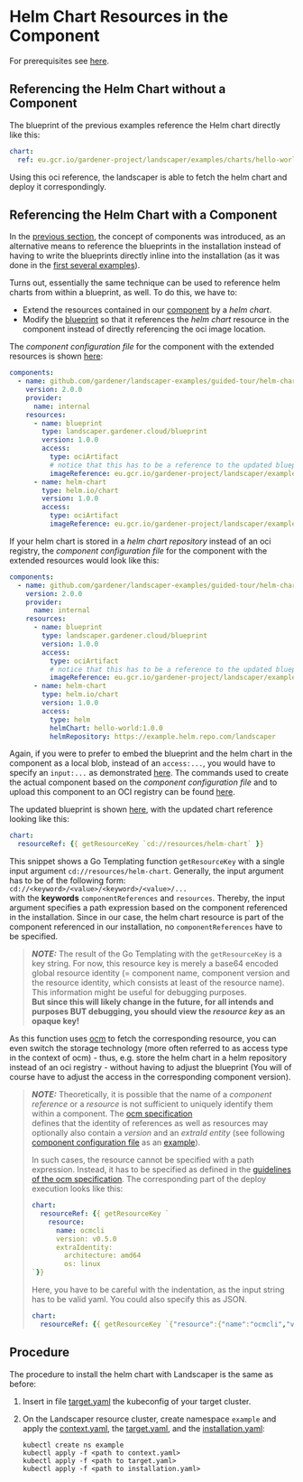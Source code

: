 # Helm Chart Resources in the Component

For prerequisites see [here](../../README.md#prerequisites-and-basic-definitions).

## Referencing the Helm Chart without a Component
The blueprint of the previous examples reference the Helm chart directly like this:

```yaml
chart:
  ref: eu.gcr.io/gardener-project/landscaper/examples/charts/hello-world:1.0.0
```

Using this oci reference, the landscaper is able to fetch the helm chart and deploy it correspondingly.

## Referencing the Helm Chart with a Component

In the [previous section](../external-blueprint/README.md), the concept of components was introduced, as an alternative
means to reference the blueprints in the installation instead of having to write the blueprints directly inline into the
installation (as it was done in the [first several examples](../../hello-world/installation/installation.yaml)). 

Turns out, essentially the same technique can be used to reference helm charts from within a blueprint, as well. To do
this, we have to:
- Extend the resources contained in our [component](../external-blueprint/config-files/components.yaml) by a *helm 
chart*. 
- Modify the [blueprint](../external-blueprint/blueprint/blueprint.yaml) so that it references the *helm chart* resource in the component 
instead of directly referencing the oci image location.

The *component configuration file* for the component with the extended resources is shown [here](./config-files/components.yaml):

```yaml
components:
  - name: github.com/gardener/landscaper-examples/guided-tour/helm-chart-resource
    version: 2.0.0
    provider:
      name: internal
    resources:
      - name: blueprint
        type: landscaper.gardener.cloud/blueprint
        version: 1.0.0
        access:
          type: ociArtifact
          # notice that this has to be a reference to the updated blueprint
          imageReference: eu.gcr.io/gardener-project/landscaper/examples/blueprints/guided-tour/helm-chart-resource:1.0.0
      - name: helm-chart
        type: helm.io/chart
        version: 1.0.0
        access:
          type: ociArtifact
          imageReference: eu.gcr.io/gardener-project/landscaper/examples/charts/hello-world:1.0.0
```

If your helm chart is stored in a *helm chart repository* instead of an oci registry, the *component configuration file* 
for the component with the extended resources would look like this:

```yaml
components:
  - name: github.com/gardener/landscaper-examples/guided-tour/helm-chart-resource
    version: 2.0.0
    provider:
      name: internal
    resources:
      - name: blueprint
        type: landscaper.gardener.cloud/blueprint
        version: 1.0.0
        access:
          type: ociArtifact
          # notice that this has to be a reference to the updated blueprint
          imageReference: eu.gcr.io/gardener-project/landscaper/examples/blueprints/guided-tour/helm-chart-resource:1.0.0
      - name: helm-chart
        type: helm.io/chart
        version: 1.0.0
        access:
          type: helm
          helmChart: hello-world:1.0.0
          helmRepository: https://example.helm.repo.com/landscaper
```


Again, if you were to prefer to embed the blueprint and the helm chart in the component as a local blob, instead of an 
`access:...`, you would have to specify an `input:...` as demonstrated [here](./config-files/local-blob-components.yaml). 
The commands used to create the actual component based on the *component configuration file* and to upload this
component to an OCI registry can be found [here](./commands/component.sh).

The updated blueprint is shown [here](./blueprint/blueprint.yaml), with the updated chart reference looking like this:

```yaml
chart:
  resourceRef: {{ getResourceKey `cd://resources/helm-chart` }}
```

This snippet shows a Go Templating function `getResourceKey` with a single input argument `cd://resources/helm-chart`.
Generally, the input argument has to be of the following form:
`cd://<keyword>/<value>/<keyword>/<value>/...`  
with the **keywords** `componentReferences` and `resources`. Thereby, the input argument specifies a path expression
based on the component referenced in the installation. Since in our case, the helm chart resource is part of the
component referenced in our installation, no `componentReferences` have to be specified. 

> **_NOTE:_** The result of the Go Templating with the `getResourceKey` is a key string. For now, this resource key is 
> merely a base64 encoded global resource identity (= component name, component version and the resource identity, which 
> consists at least of the resource name). This information might be useful for debugging purposes.  
> **But since this will likely change in the future, for all intends and purposes BUT debugging, you should view the
> *resource key* as an opaque key!**

As this function uses [ocm](https://ocm.software/) to fetch the corresponding resource, you can even switch the
storage technology (more often referred to as access type in the context of ocm) - thus, e.g. store the helm chart in a
helm repository instead of an oci registry - without having to adjust the blueprint (You will of course have to adjust
the access in the corresponding component version).

>**_NOTE:_** 
> Theoretically, it is possible that the name of a *component reference* or a *resource* is not sufficient to uniquely
> identify them within a component. The [ocm specification](https://github.com/open-component-model/ocm-spec/blob/main/doc/01-model/03-elements-sub.md#identifiers)  
> defines that the identity of references as well as resources may optionally also contain a *version* and an 
> *extraId entity* (see following [component configuration file](https://ocm.software/docs/guides/getting-started-with-ocm/#all-in-one) 
> as an [example](./assets/components.yaml)).
> 
> In such cases, the resource cannot be specified with a path expression. Instead, it has to be specified as defined in 
> the [guidelines of the ocm specification](https://github.com/open-component-model/ocm-spec/blob/main/doc/05-guidelines/03-references.md).
> The corresponding part of the deploy execution looks like this:
> 
> ```yaml
> chart:
>   resourceRef: {{ getResourceKey `
>     resource:
>       name: ocmcli
>       version: v0.5.0
>       extraIdentity:
>         architecture: amd64
>         os: linux
> `}}
> ```
> 
> Here, you have to be careful with the indentation, as the input string has to be valid yaml. You could also specify
> this as JSON.
> 
>```yaml
> chart:
>   resourceRef: {{ getResourceKey `{"resource":{"name":"ocmcli","version":"v0.5.0","extraIdentity":{"architecture":"amd64","os":"linux"}}}` }}
>```

## Procedure

The procedure to install the helm chart with Landscaper is the same as before:

1. Insert in file [target.yaml](installation/target.yaml) the kubeconfig of your target cluster.

2. On the Landscaper resource cluster, create namespace `example` and apply
   the [context.yaml](./installation/context.yaml),
   the [target.yaml](installation/target.yaml), and the [installation.yaml](installation/installation.yaml):

   ```shell
   kubectl create ns example
   kubectl apply -f <path to context.yaml>
   kubectl apply -f <path to target.yaml>
   kubectl apply -f <path to installation.yaml>
   ```

